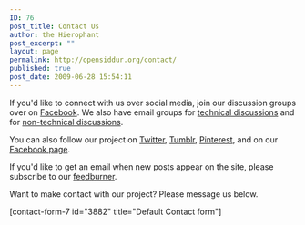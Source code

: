 ```yaml
---
ID: 76
post_title: Contact Us
author: the Hierophant
post_excerpt: ""
layout: page
permalink: http://opensiddur.org/contact/
published: true
post_date: 2009-06-28 15:54:11
---
```

<div class="english">
If you'd like to connect with us over social media, join our discussion groups over on <a href="http://facebook.com/groups/opensiddur">Facebook</a>. We also have email groups for <a href="https://groups.google.com/forum/#!forum/opensiddur-tech">technical discussions</a> and for <a href="https://groups.google.com/forum/#!forum/opensiddur-talk">non-technical discussions</a>. 

You can also follow our project on <a href="http://twitter.com/opensiddur">Twitter</a>, <a href="http://opensiddur.tumblr.com/">Tumblr</a>, <a href="http://pinterest.com/opensiddur">Pinterest</a>, and on our <a href="http://facebook.com/opensiddur">Facebook page</a>. 

If you'd like to get an email when new posts appear on the site, please subscribe to our <a href="http://feedburner.google.com/fb/a/mailverify?uri=opensiddur">feedburner</a>.

Want to make contact with our project? Please message us below. 

[contact-form-7 id="3882" title="Default Contact form"]
</div>